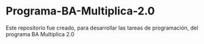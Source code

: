 # Programa-BA-Multiplica-2.0
Este repositorio fue creado, para desarrollar las tareas de programación, del programa BA Multiplica 2.0
